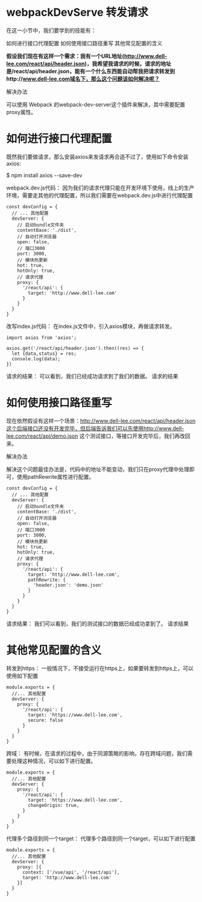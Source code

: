 # webpackDevServe  转发请求

在这一小节中，我们要学到的技能有：

如何进行接口代理配置
如何使用接口路径重写
其他常见配置的含义

**假设我们现在有这样一个需求：我有一个URL地址(http://www.dell-lee.com/react/api/header.json)，我希望我请求的时候，请求的地址是/react/api/header.json，能有一个什么东西能自动帮我把请求转发到http://www.dell-lee.com域名下，那么这个问题该如何解决呢？**

解决办法

可以使用 Webpack 的webpack-dev-server这个插件来解决，其中需要配置proxy属性。

# 如何进行接口代理配置

既然我们要做请求，那么安装axios来发请求再合适不过了，使用如下命令安装axios:

$ npm install axios --save-dev

webpack.dev.js代码： 因为我们的请求代理只能在开发环境下使用，线上的生产环境，需要走其他的代理配置，所以我们需要在webpack.dev.js中进行代理配置

```
const devConfig = {
  // ... 其他配置
  devServer: {
    // 启动bundle文件夹
    contentBase: './dist',
    // 自动打开浏览器
    open: false,
    // 端口3000
    port: 3000,
    // 模块热更新
    hot: true,
    hotOnly: true,
    // 请求代理
    proxy: {
      '/react/api': {
        target: 'http://www.dell-lee.com'
      }
    }
  }
}

```
改写index.js代码： 在index.js文件中，引入axios模块，再做请求转发。

```
import axios from 'axios';

axios.get('/react/api/header.json').then((res) => {
  let {data,status} = res;
  console.log(data);
})
```

请求的结果： 可以看到，我们已经成功请求到了我们的数据。 请求的结果

# 如何使用接口路径重写
现在依然假设有这样一个场景：http://www.dell-lee.com/react/api/header.json这个后端接口还没有开发完毕，但后端告诉我们可以先使用http://www.dell-lee.com/react/api/demo.json 这个测试接口，等接口开发完毕后，我们再改回来。

解决办法

解决这个问题最佳办法是，代码中的地址不能变动，我们只在proxy代理中处理即可，使用pathRewrite属性进行配置。

```
const devConfig = {
  // ... 其他配置
  devServer: {
    // 启动bundle文件夹
    contentBase: './dist',
    // 自动打开浏览器
    open: false,
    // 端口3000
    port: 3000,
    // 模块热更新
    hot: true,
    hotOnly: true,
    // 请求代理
    proxy: {
      '/react/api': {
        target: 'http://www.dell-lee.com',
        pathRewrite: {
          'header.json': 'demo.json'
        }
      }
    }
  }
}
```

请求结果： 我们可以看到，我们的测试接口的数据已经成功拿到了。 请求结果

# 其他常见配置的含义

转发到https： 一般情况下，不接受运行在https上，如果要转发到https上，可以使用如下配置

```
module.exports = {
  //... 其他配置
  devServer: {
    proxy: {
      '/react/api': {
        target: 'https://www.dell-lee.com',
        secure: false
      }
    }
  }
}
```

跨域： 有时候，在请求的过程中，由于同源策略的影响，存在跨域问题，我们需要处理这种情况，可以如下进行配置。

```
module.exports = {
  //... 其他配置
  devServer: {
    proxy: {
      '/react/api': {
        target: 'https://www.dell-lee.com',
        changeOrigin: true,
      }
    }
  }
}
```

代理多个路径到同一个target： 代理多个路径到同一个target，可以如下进行配置

```
module.exports = {
  //... 其他配置
  devServer: {
    proxy: [{
      context: ['/vue/api', '/react/api'],
      target: 'http://www.dell-lee.com'
    }]
  }
}
```